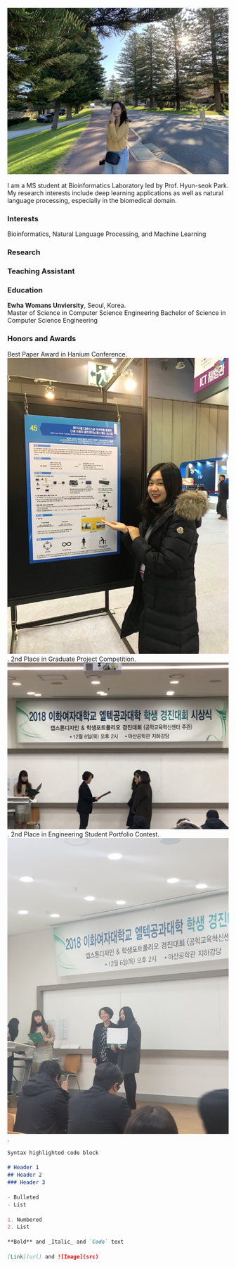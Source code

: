 ![Image](./img/main.png)

I am a MS student at Bioinformatics Laboratory led by Prof. Hyun-seok Park.   
My research interests include deep learning applications as well as natural language processing, especially in the biomedical domain.

### Interests

Bioinformatics, Natural Language Processing, and Machine Learning

### Research

### Teaching Assistant

### Education

**Ewha Womans Unviersity**, Seoul, Korea.  
Master of Science in Computer Science Engineering
Bachelor of Science in Computer Science Engineering

### Honors and Awards

Best Paper Award in Hanium Conference. 
![paper](./img/IMG_0221.JPG). 
2nd Place in Graduate Project Competition. 
![GP](./img/IMG_0003.JPG). 
2nd Place in Engineering Student Portfolio Contest. 
![PP](./img/IMG_0004.JPG). 


```markdown
Syntax highlighted code block

# Header 1
## Header 2
### Header 3

- Bulleted
- List

1. Numbered
2. List

**Bold** and _Italic_ and `Code` text

[Link](url) and ![Image](src)
```
